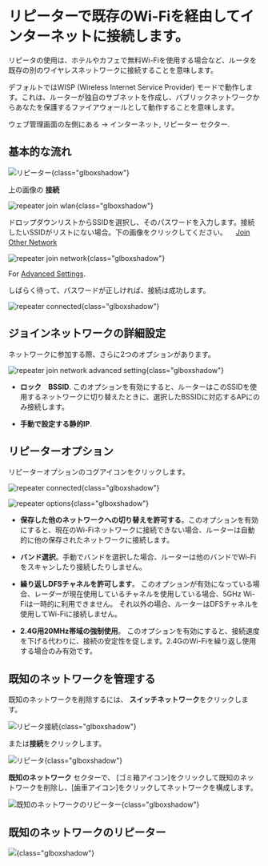 # リピーターで既存のWi-Fiを経由してインターネットに接続します。

リピータの使用は、ホテルやカフェで無料Wi-Fiを使用する場合など、ルータを既存の別のワイヤレスネットワークに接続することを意味します。

デフォルトではWISP (Wireless Internet Service Provider) モードで動作します。これは、ルーターが独自のサブネットを作成し、パブリックネットワークからあなたを保護するファイアウォールとして動作することを意味します。

ウェブ管理画面の左側にある  -> インターネット, リピーター セクター.

## 基本的な流れ

![リピーター](https://static.gl-inet.com/docs/en/4/tutorials/internet_repeater/repeater_sector.png){class="glboxshadow"}

上の画像の **接続** 

![repeater join wlan](https://static.gl-inet.com/docs/en/4/tutorials/internet_repeater/repeater_join_wlan.png){class="glboxshadow"}

ドロップダウンリストからSSIDを選択し、そのパスワードを入力します。接続したいSSIDがリストにない場合。下の画像をクリックしてください。 　[Join Other Network](#join-other-network) 　

![repeater join network](https://static.gl-inet.com/docs/en/4/tutorials/internet_repeater/repeater_join_network.png){class="glboxshadow"}

For [Advanced Settings](#join-network-advanced-setting).

しばらく待って、パスワードが正しければ、接続は成功します。

![repeater connected](https://static.gl-inet.com/docs/en/4/tutorials/internet_repeater/repeater_connected.png){class="glboxshadow"}

## ジョインネットワークの詳細設定

ネットワークに参加する際、さらに2つのオプションがあります。

![repeater join network advanced setting](https://static.gl-inet.com/docs/en/4/tutorials/internet_repeater/repeater_join_network_advanced_setting.png){class="glboxshadow"}

* **ロック　BSSID**. このオプションを有効にすると、ルーターはこのSSIDを使用するネットワークに切り替えたときに、選択したBSSIDに対応するAPにのみ接続します。

* **手動で設定する静的IP**.

## リピーターオプション

リピーターオプションのコグアイコンをクリックします。

![repeater connected](https://static.gl-inet.com/docs/en/4/tutorials/internet_repeater/repeater_connected.png){class="glboxshadow"}

![repeater options](https://static.gl-inet.com/docs/en/4/tutorials/internet_repeater/repeater_options.png){class="glboxshadow"}

* **保存した他のネットワークへの切り替えを許可する**。このオプションを有効にすると、現在のWi-Fiネットワークに接続できない場合、ルーターは自動的に他の保存されたネットワークに接続します。

* **バンド選択**。手動でバンドを選択した場合、ルーターは他のバンドでWi-Fiをスキャンしたり接続したりしません。

* **繰り返しDFSチャネルを許可します**。 このオプションが有効になっている場合、レーダーが現在使用しているチャネルを使用している場合、5GHz Wi-Fiは一時的に利用できません。 それ以外の場合、ルーターはDFSチャネルを使用してWi-Fiに接続しません。

* **2.4G用20MHz帯域の強制使用**。 このオプションを有効にすると、接続速度を下げる代わりに、接続の安定性を促します。2.4GのWi-Fiを繰り返し使用する場合のみ有効です。

## 既知のネットワークを管理する

既知のネットワークを削除するには、 **スイッチネットワーク**をクリックします。

![リピータ接続](https://static.gl-inet.com/docs/en/4/tutorials/internet_repeater/repeater_connected.png){class="glboxshadow"}

 または**接続**をクリックします。

![リピータ](https://static.gl-inet.com/docs/en/4/tutorials/internet_repeater/repeater_sector.png){class="glboxshadow"}

**既知のネットワーク** セクターで、 [ゴミ箱アイコン]をクリックして既知のネットワークを削除し、[歯車アイコン]をクリックしてネットワークを構成します。

![既知のネットワークのリピーター](https://static.gl-inet.com/docs/en/4/tutorials/internet_repeater/repeater_known_networks.png){class="glboxshadow"}

## 既知のネットワークのリピーター

![](https://static.gl-inet.com/docs/en/4/tutorials/internet_repeater/repeater_join_other_network.png){class="glboxshadow"}
